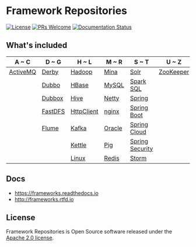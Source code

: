# Framework Repositories

[![License](https://img.shields.io/badge/license-Apache-blue.svg)](https://github.com/T5750/framework-repositories/blob/master/LICENSE.txt)
[![PRs Welcome](https://img.shields.io/badge/PRs-welcome-brightgreen.svg)](https://github.com/T5750/framework-repositories/pulls)
[![Documentation Status](https://readthedocs.org/projects/frameworks/badge/?version=latest)](https://frameworks.readthedocs.io/en/latest/?badge=latest)

## What's included
A ~ C | D ~ G | H ~ L | M ~ R | S ~ T | U ~ Z
----|----|----|----|----|----
[ActiveMQ](activemq/README.md) | [Derby](databases/derby/README.md) | [Hadoop](big-data/hadoop/README.md) | [Mina](network/mina/README.md) | [Solr](big-data/solr/README.md) | [ZooKeeper](zookeeper/README.md)
|  | [Dubbo](dubbo/README.md) | [HBase](big-data/hbase/README.md) | [MySQL](databases/mysql/README.md) | [Spark SQL](big-data/spark/README.md) | 
|  | [Dubbox](dubbo/README.md) | [Hive](big-data/hive/README.md) | [Netty](network/netty/README.md) | [Spring](spring/README.md) |
|  | [FastDFS](nginx/fastdfs/README.md) | [HttpClient](network/README.md) | [nginx](nginx/README.md) | [Spring Boot](spring-boot/README.md) | 
|  | [Flume](big-data/flume/README.md) | [Kafka](big-data/kafka/README.md) | [Oracle](databases/oracle/README.md) | [Spring Cloud](spring-cloud/README.md) | 
|  |  | [Kettle](databases/kettle/README.md) | [Pig](big-data/pig/README.md) | [Spring Security](spring-boot/spring-boot-security/README.md) | 
|  |  | [Linux](linux/README.md) | [Redis](databases/redis/README.md) | [Storm](big-data/storm/README.md) | 

## Docs
- https://frameworks.readthedocs.io
- http://frameworks.rtfd.io

## License
Framework Repositories is Open Source software released under the [Apache 2.0 license](http://www.apache.org/licenses/LICENSE-2.0.html).